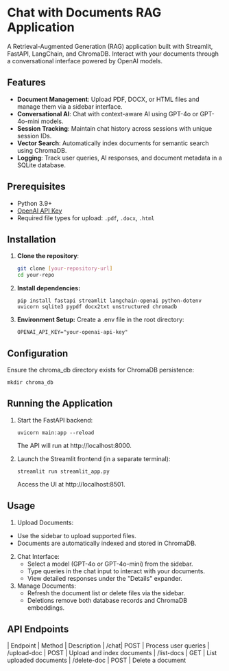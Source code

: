 # Chat with Documents RAG Application

A Retrieval-Augmented Generation (RAG) application built with Streamlit, FastAPI, LangChain, and ChromaDB. Interact with your documents through a conversational interface powered by OpenAI models.

## Features

- **Document Management**: Upload PDF, DOCX, or HTML files and manage them via a sidebar interface.
- **Conversational AI**: Chat with context-aware AI using GPT-4o or GPT-4o-mini models.
- **Session Tracking**: Maintain chat history across sessions with unique session IDs.
- **Vector Search**: Automatically index documents for semantic search using ChromaDB.
- **Logging**: Track user queries, AI responses, and document metadata in a SQLite database.

## Prerequisites

- Python 3.9+
- [OpenAI API Key](https://platform.openai.com/api-keys)
- Required file types for upload: `.pdf`, `.docx`, `.html`

## Installation

1. **Clone the repository**:
   ```bash
   git clone [your-repository-url]
   cd your-repo
2. **Install dependencies:**
   ```
   pip install fastapi streamlit langchain-openai python-dotenv uvicorn sqlite3 pypdf docx2txt unstructured chromadb
   ```
3. **Environment Setup:**
    Create a .env file in the root directory:
   ```
   OPENAI_API_KEY="your-openai-api-key"
   ```

## Configuration

Ensure the chroma_db directory exists for ChromaDB persistence:
```
mkdir chroma_db
```

## Running the Application

1. Start the FastAPI backend:
   ```
   uvicorn main:app --reload
   ```
   The API will run at http://localhost:8000.

2. Launch the Streamlit frontend (in a separate terminal):
   ```
   streamlit run streamlit_app.py
   ```
   Access the UI at http://localhost:8501.

## Usage
1. Upload Documents:
  * Use the sidebar to upload supported files.
  * Documents are automatically indexed and stored in ChromaDB.
2. Chat Interface:
   * Select a model (GPT-4o or GPT-4o-mini) from the sidebar.
   * Type queries in the chat input to interact with your documents.
   * View detailed responses under the "Details" expander.
3. Manage Documents:
   * Refresh the document list or delete files via the sidebar.
   * Deletions remove both database records and ChromaDB embeddings.

## API Endpoints
| Endpoint |	Method |	Description
| /chat| 	POST |	Process user queries
| /upload-doc |	POST |	Upload and index documents
| /list-docs |	GET |	List uploaded documents
| /delete-doc |	POST |	Delete a document
